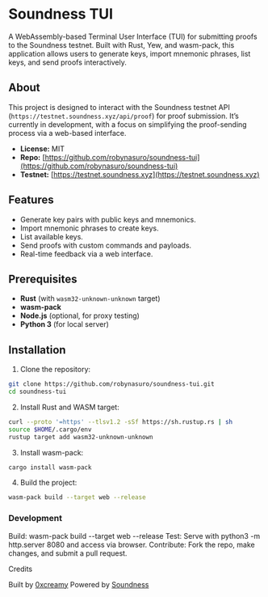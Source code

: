 # Soundness TUI

A WebAssembly-based Terminal User Interface (TUI) for submitting proofs to the Soundness testnet. Built with Rust, Yew, and wasm-pack, this application allows users to generate keys, import mnemonic phrases, list keys, and send proofs interactively.

## About

This project is designed to interact with the Soundness testnet API (`https://testnet.soundness.xyz/api/proof`) for proof submission. It’s currently in development, with a focus on simplifying the proof-sending process via a web-based interface.

- **License:** MIT
- **Repo:** [https://github.com/robynasuro/soundness-tui](https://github.com/robynasuro/soundness-tui)
- **Testnet:** [https://testnet.soundness.xyz](https://testnet.soundness.xyz)

## Features

- Generate key pairs with public keys and mnemonics.
- Import mnemonic phrases to create keys.
- List available keys.
- Send proofs with custom commands and payloads.
- Real-time feedback via a web interface.

## Prerequisites

- **Rust** (with `wasm32-unknown-unknown` target)
- **wasm-pack**
- **Node.js** (optional, for proxy testing)
- **Python 3** (for local server)

## Installation

1. Clone the repository:
```bash
git clone https://github.com/robynasuro/soundness-tui.git
cd soundness-tui
```

2. Install Rust and WASM target:
```bash
curl --proto '=https' --tlsv1.2 -sSf https://sh.rustup.rs | sh
source $HOME/.cargo/env
rustup target add wasm32-unknown-unknown
```

3. Install wasm-pack:
```bash
cargo install wasm-pack
```

4. Build the project:
```bash
wasm-pack build --target web --release
```

### Development

Build: wasm-pack build --target web --release
Test: Serve with python3 -m http.server 8080 and access via browser.
Contribute: Fork the repo, make changes, and submit a pull request.

Credits

Built by [0xcreamy](https://github.com/robynasuro)
Powered by [Soundness](https://soundness.xyz)
